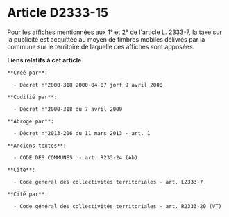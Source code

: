 # Article D2333-15

Pour les affiches mentionnées aux 1° et 2° de l'article L. 2333-7, la taxe sur la publicité est acquittée au moyen de timbres
mobiles délivrés par la commune sur le territoire de laquelle ces affiches sont apposées.

**Liens relatifs à cet article**

	**Créé par**:

	  - Décret n°2000-318 2000-04-07 jorf 9 avril 2000

	**Codifié par**:

	  - Décret n°2000-318 du 7 avril 2000

	**Abrogé par**:

	  - Décret n°2013-206 du 11 mars 2013 - art. 1

	**Anciens textes**:

	  - CODE DES COMMUNES. - art. R233-24 (Ab)

	**Cite**:

	  - Code général des collectivités territoriales - art. L2333-7

	**Cité par**:

	  - Code général des collectivités territoriales - art. R2333-20 (VT)
